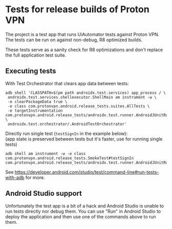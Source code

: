 # Tests for release builds of Proton VPN

The project is a test app that runs UiAutomator tests against Proton VPN. The tests can be run
on against non-debug, R8 optimized builds.

These tests serve as a sanity check for R8 optimizations and don't replace the full application
test suite.

## Executing tests

With Test Orchestrator that clears app data between tests:

```
adb shell 'CLASSPATH=$(pm path androidx.test.services) app_process / \
 androidx.test.services.shellexecutor.ShellMain am instrument -w \
 -e clearPackageData true \
 -e class com.protonvpn.android.release_tests.suites.AllTests \
 -e targetInstrumentation com.protonvpn.android.release_tests/androidx.test.runner.AndroidJUnitRunner \
 androidx.test.orchestrator/.AndroidTestOrchestrator'
```

Directly run single test (`testSignIn` in the example below):  
(app state is preserved between tests but it's faster, use for running single tests)
```
adb shell am instrument -w -e class com.protonvpn.android.release_tests.SmokeTest#testSignIn com.protonvpn.android.release_tests/androidx.test.runner.AndroidJUnitRunner
```

See https://developer.android.com/studio/test/command-line#run-tests-with-adb for more.

## Android Studio support

Unfortunately the test app is a bit of a hack and Android Studio is unable to run tests directly
nor debug them. You can use "Run" in Android Studio to deploy the application and then use one
of the commands above to run them.
